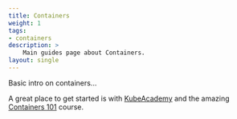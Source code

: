 ```yaml
---
title: Containers
weight: 1
tags:
- containers
description: >
    Main guides page about Containers.
layout: single
---
```


Basic intro on containers...

A great place to get started is with [KubeAcademy](https://kube.academy) and the amazing [Containers 101]("https://kube.academy/courses/containers-101") course.